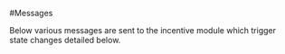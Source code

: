 #Messages

Below various messages are sent to the incentive module which trigger state changes detailed below.


